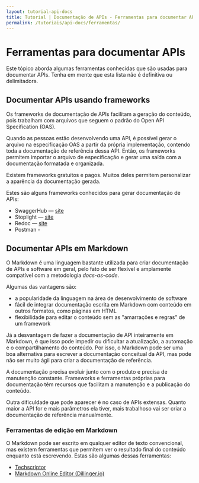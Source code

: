 ```yaml
---
layout: tutorial-api-docs
title: Tutorial | Documentação de APIs - Ferramentas para documentar APIs
permalink: /tutoriais/api-docs/ferramentas/
---
```


# Ferramentas para documentar APIs

Este tópico aborda algumas ferramentas conhecidas que são usadas para documentar APIs. Tenha em mente que esta lista não é definitiva ou delimitadora.

## Documentar APIs usando frameworks

Os frameworks de documentação de APIs facilitam a geração do conteúdo, pois trabalham com arquivos que seguem o padrão do Open API Specification (OAS).

Quando as pessoas estão desenvolvendo uma API, é possível gerar o arquivo na especificação OAS a partir da própria implementação, contendo toda a documentação de referência dessa API. Então, os frameworks permitem importar o arquivo de especificação e gerar uma saída com a documentação formatada e organizada.

Existem frameworks gratuitos e pagos. Muitos deles permitem personalizar a aparência da documentação gerada.

Estes são alguns frameworks conhecidos para gerar documentação de APIs:

* SwaggerHub — [site]()
* Stoplight — [site]()
* Redoc — [site]()
* Postman - []()

## Documentar APIs em Markdown

O Markdown é uma linguagem bastante utilizada para criar documentação de APIs e software em geral, pelo fato de ser flexível e amplamente compatível com a metodologia *docs-as-code*.

Algumas das vantagens são:

* a popularidade da linguagem na área de desenvolvimento de software
* fácil de integrar documentação escrita em Markdown com conteúdo em outros formatos, como páginas em HTML
* flexibilidade para editar o conteúdo sem as "amarrações e regras" de um framework

Já a desvantagem de fazer a documentação de API inteiramente em Markdown, é que isso pode impedir ou dificultar a atualização, a automação e o compartilhamento do conteúdo. Por isso, o Markdown pode ser uma boa alternativa para escrever a documentação conceitual da API, mas pode não ser muito ágil para criar a documentação de referência.

A documentação precisa evoluir junto com o produto e precisa de manutenção constante. Frameworks e ferramentas próprias para documentação têm recursos que facilitam a manutenção e a publicação do conteúdo.

Outra dificuldade que pode aparecer é no caso de APIs extensas. Quanto maior a API for e mais parâmetros ela tiver, mais trabalhoso vai ser criar a documentação de referência manualmente.

### Ferramentas de edição em Markdown

O Markdown pode ser escrito em qualquer editor de texto convencional, mas existem ferramentas que permitem ver o resultado final do conteúdo enquanto está escrevendo. Estas são algumas dessas ferramentas:

* [Techscriptor](https://www.techscriptor.com/)
* [Markdown Online Editor (Dillinger.io)](https://dillinger.io/)
